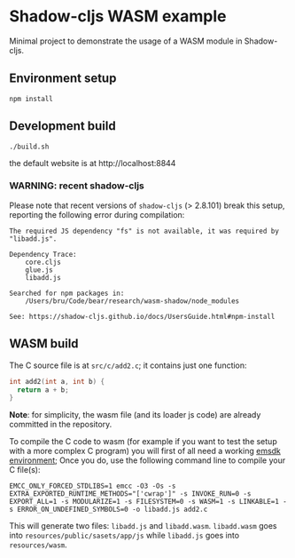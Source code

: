 # Shadow-cljs WASM example

Minimal project to demonstrate the usage of a WASM module in Shadow-cljs.

## Environment setup

`npm install`


## Development build

`./build.sh`

the default website is at http://localhost:8844

### WARNING: recent shadow-cljs 

Please note that recent versions of `shadow-cljs` (> 2.8.101) break this setup, reporting the following error during compilation:
```
The required JS dependency "fs" is not available, it was required by "libadd.js".

Dependency Trace:
	core.cljs
	glue.js
	libadd.js

Searched for npm packages in:
	/Users/bru/Code/bear/research/wasm-shadow/node_modules

See: https://shadow-cljs.github.io/docs/UsersGuide.html#npm-install
```


## WASM build

The C source file is at `src/c/add2.c`; it contains just one function:


```c
int add2(int a, int b) {
  return a + b;
}
```

**Note**: for simplicity, the wasm file (and its loader js code) are already committed in the repository.

To compile the C code to wasm (for example if you want to test the setup with a more complex C program) you will first of all need a working [emsdk environment](https://emscripten.org/docs/getting_started/Tutorial.html); Once you do, use the following command line to compile your C file(s):

`EMCC_ONLY_FORCED_STDLIBS=1 emcc -O3 -Os -s EXTRA_EXPORTED_RUNTIME_METHODS="['cwrap']" -s INVOKE_RUN=0 -s EXPORT_ALL=1 -s MODULARIZE=1 -s FILESYSTEM=0 -s WASM=1 -s LINKABLE=1 -s ERROR_ON_UNDEFINED_SYMBOLS=0 -o libadd.js add2.c`

This will generate two files: `libadd.js` and `libadd.wasm`.
`libadd.wasm` goes into `resources/public/sasets/app/js` while `libadd.js` goes into `resources/wasm`.
